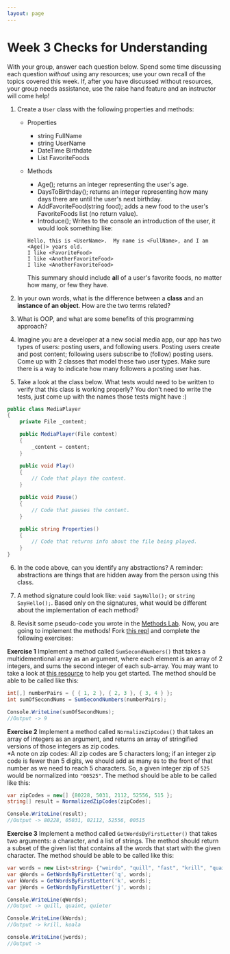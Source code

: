 ```yaml
---
layout: page
---
```


# Week 3 Checks for Understanding

With your group, answer each question below.  Spend some time discussing each question _without_ using any resources; use your own recall of the topics covered this week.  If, after you have discussed without resources, your group needs assistance, use the raise hand feature and an instructor will come help!

<!-- 
1. Imagine you are explaining an Array or List to one of your non-developer friends; write out an explanation of what **index** is - how does it apply to lists/arrays, and why is it useful?

2. How are Arrays and Lists similar?  How are they different?

3. Create an Array that will hold your top 8 best friends.

4. Create a List that will hold your favorite movies.

5. For the two collections above, why is it appropriate for best friends to be an Array, and for favorite movies to be a List?

6. Create a Dictionary that organizes an artist's discography - you could use the data below as a starting point:
```
Jimmy Buffett: abbreviated discography

Son of a Son of a Sailor:
    - Cheeseburger in Paradise
    - Manana
    - Cowboy in the Jungle
Christmas Island:
    - Run Rudolph Run
    - Mele Kalikimaka
    - Ho Ho Ho and a Bottle of Rum
Banana Wind:
    - Only Time Will Tell
    - School Boy Heart
    - Desdamona's Building a Rocket Ship
```
 -->

<!-- Jimmy Buffett lol. This is gold. I bet there is 0% chance our students will understand who/what a Jimmy Buffett is. -->

1. Create a `User` class with the following properties and methods:
    * Properties
        - string FullName
        - string UserName
        - DateTime Birthdate
        - List<string> FavoriteFoods

    * Methods
        - Age(); returns an integer representing the user's age.
        - DaysToBirthday(); returns an integer representing how many days there are until the user's next birthday.
        - AddFavoriteFood(string food); adds a new food to the user's FavoriteFoods list (no return value).
        - Introduce(); Writes to the console an introduction of the user, it would look something like:
        ```
        Hello, this is <UserName>.  My name is <FullName>, and I am <Age()> years old.
        I like <FavoriteFood>
        I like <AnotherFavoriteFood>
        I like <AnotherFavoriteFood>
        ```
        This summary should include **all** of a user's favorite foods, no matter how many, or few they have.

1. In your own words, what is the difference between a **class** and an **instance of an object**.  How are the two terms related?

1. What is OOP, and what are some benefits of this programming approach?

1. Imagine you are a developer at a new social media app, our app has two types of users: posting users, and following users.  Posting users create and post content; following users subscribe to (follow) posting users.  Come up with 2 classes that model these two user types.  Make sure there is a way to indicate how many followers a posting user has.

1. Take a look at the class below.  What tests would need to be written to verify that this class is working properly?  You don't need to write the tests, just come up with the names those tests might have :)

```c#
public class MediaPlayer
{
	private File _content;

    public MediaPlayer(File content)
    {
        _content = content;
    }

    public void Play()
    {
        // Code that plays the content.
    }

    public void Pause()
    {
        // Code that pauses the content.
    }

    public string Properties()
    {
        // Code that returns info about the file being played.
    }
}
```

6. In the code above, can you identify any abstractions? A reminder: abstractions are things that are hidden away from the person using this class.


1. A method signature could look like: `void SayHello();` or `string SayHello();`.  Based only on the signatures, what would be different about the implementation of each method?

1.  Revisit some pseudo-code you wrote in the [Methods Lab](/module1/labs/Week2/Methods).  Now, you are going to implement the methods! Fork [this repl](https://replit.com/@launch-team/M1W3-CFUReview) and complete the following exercises:

**Exercise 1**
Implement a method called `SumSecondNumbers()` that takes a multidementional array as an argument, where each element is an array of 2 integers, and sums the second integer of each sub-array.  You may want to take a look at [this resource](https://docs.microsoft.com/en-us/dotnet/csharp/programming-guide/arrays/passing-arrays-as-arguments#passing-multidimensional-arrays-as-arguments) to help you get started.  The method should be able to be called like this:

```c#
int[,] numberPairs = { { 1, 2 }, { 2, 3 }, { 3, 4 } };
int sumOfSecondNums = SumSecondNumbers(numberPairs);

Console.WriteLine(sumOfSecondNums);
//Output -> 9
```

<!-- Love to see you circling back on the pseudocode that students wrote in the labs! This could be a great pattern to try to continue as we move forward! -->

**Exercise 2**
Implement a method called `NormalizeZipCodes()` that takes an array of integers as an argument, and returns an array of stringified versions of those integers as zip codes.  
*A note on zip codes:  All zip codes are 5 characters long; if an integer zip code is fewer than 5 digits, we should add as many `0`s to the front of that number as we need to reach 5 characters.  So, a given integer zip of `525` would be normalized into `"00525"`.  The method should be able to be called like this:
```c#
var zipCodes = new[] {80228, 5031, 2112, 52556, 515 };
string[] result = NormalizedZipCodes(zipCodes);

Console.WriteLine(result);
//Output -> 80228, 05031, 02112, 52556, 00515
```

**Exercise 3**
Implement a method called `GetWordsByFirstLetter()` that takes two arguments: a character, and a list of strings.  The method should return a subset of the given list that contains all the words that start with the given character.  The method should be able to be called like this:

```c#
var words = new List<string> {"weirdo", "quill", "fast", "krill", "quaint", "quieter", "koala"};
var qWords = GetWordsByFirstLetter('q', words);
var kWords = GetWordsByFirstLetter('k', words);
var jWords = GetWordsByFirstLetter('j', words);

Console.WriteLine(qWords);
//Output -> quill, quaint, quieter

Console.WriteLine(kWords);
//Output -> krill, koala

console.WriteLine(jwords);
//Output -> 
```
